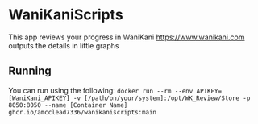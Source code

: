 # WaniKaniScripts
This app reviews your progress in WaniKani https://www.wanikani.com outputs the details in little graphs
## Running
You can run using the following:
```docker run --rm --env APIKEY=[WaniKani_APIKEY] -v [/path/on/your/system]:/opt/WK_Review/Store -p 8050:8050 --name [Container Name] ghcr.io/amcclead7336/wanikaniscripts:main```
